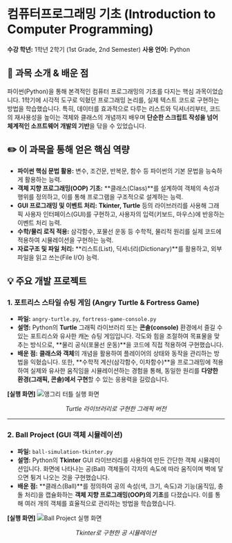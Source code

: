 # 컴퓨터프로그래밍 기초 (Introduction to Computer Programming)

**수강 학년:** 1학년 2학기 (1st Grade, 2nd Semester)
**사용 언어:** Python

## 📖 과목 소개 & 배운 점

파이썬(Python)을 통해 본격적인 컴퓨터 프로그래밍의 기초를 다지는 핵심 과목이었습니다. 1학기에 시각적 도구로 익혔던 프로그래밍 논리를, 실제 텍스트 코드로 구현하는 방법을 학습했습니다. 특히, 데이터를 효과적으로 다루는 리스트와 딕셔너리부터, 코드의 재사용성을 높이는 객체와 클래스의 개념까지 배우며 **단순한 스크립트 작성을 넘어 체계적인 소프트웨어 개발의 기반**을 닦을 수 있었습니다.

## ✏️ 이 과목을 통해 얻은 핵심 역량

-   **파이썬 핵심 문법 활용:** 변수, 조건문, 반복문, 함수 등 파이썬의 기본 문법을 능숙하게 활용하는 능력.
-   **객체 지향 프로그래밍(OOP) 기초:** **클래스(Class)**를 설계하여 객체의 속성과 행위를 정의하고, 이를 통해 프로그램을 구조적으로 설계하는 능력.
-   **GUI 프로그래밍 및 이벤트 처리:** **Tkinter, Turtle** 등의 라이브러리를 사용해 그래픽 사용자 인터페이스(GUI)를 구현하고, 사용자의 입력(키보드, 마우스)에 반응하는 이벤트 처리 능력.
-   **수학/물리 로직 적용:** 삼각함수, 포물선 운동 등 수학적, 물리적 원리를 실제 코드에 적용하여 시뮬레이션을 구현하는 능력.
-   **자료구조 및 파일 처리:** **리스트(List), 딕셔너리(Dictionary)**를 활용하고, 외부 파일을 읽고 쓰는(File I/O) 능력.

## 💡 주요 개발 프로젝트

### 1. 포트리스 스타일 슈팅 게임 (Angry Turtle & Fortress Game)
-   **파일:** `angry-turtle.py`, `fortress-game-console.py`
-   **설명:** Python의 **Turtle** 그래픽 라이브러리 또는 **콘솔(console)** 환경에서 즐길 수 있는 포트리스와 유사한 캐논 슈팅 게임입니다. 각도와 힘을 조절하여 목표물을 맞추는 방식으로, **물리 공식(포물선 운동)**을 코드에 직접 적용하여 구현했습니다.
-   **배운 점:** **클래스와 객체**의 개념을 활용하여 플레이어의 상태와 동작을 관리하는 방법을 익혔습니다. 또한, **수학적 계산(삼각함수, 이차함수)**을 프로그래밍에 적용하여 실제와 유사한 움직임을 시뮬레이션하는 경험을 통해, 동일한 원리를 **다양한 환경(그래픽, 콘솔)에서 구현**할 수 있는 응용력을 길렀습니다.

**[실행 화면]**
![앵그리 터틀 실행 화면](c:\Users\PC\Desktop\과정(2).png)
*<p align="center">Turtle 라이브러리로 구현한 그래픽 버전</p>*

---

### 2. Ball Project (GUI 객체 시뮬레이션)
-   **파일:** `ball-simulation-tkinter.py`
-   **설명:** Python의 **Tkinter** GUI 라이브러리를 사용하여 만든 간단한 객체 시뮬레이션입니다. 화면에 나타나는 공(Ball) 객체들이 각자의 속도에 따라 움직이며 벽에 닿으면 튕겨 나오는 것을 구현했습니다.
-   **배운 점:** **클래스(Ball)**를 정의하여 공의 속성(색, 크기, 속도)과 기능(움직임, 충돌 처리)을 캡슐화하는 **객체 지향 프로그래밍(OOP)의 기초**를 다졌습니다. 이를 통해 여러 개의 객체를 효율적으로 관리하는 방법을 학습했습니다.

**[실행 화면]**
![Ball Project 실행 화면](c:\Users\PC\Desktop\과정2.png)
*<p align="center">Tkinter로 구현한 공 시뮬레이션</p>*